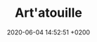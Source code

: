 ---
layout: event
title:  "Art'atouille"
date:   2020-06-04 14:52:51 +0200
categories: event juin-2020
---